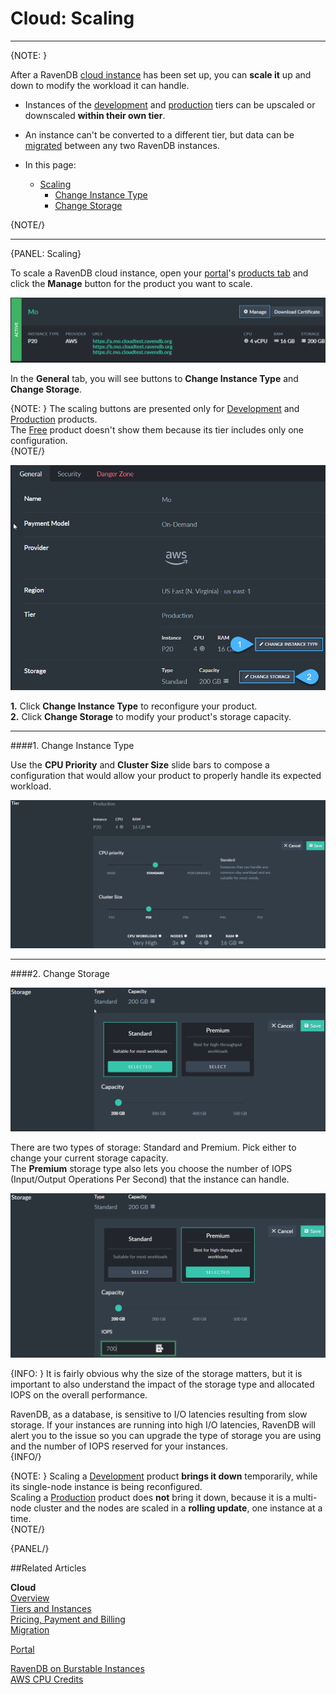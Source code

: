 # Cloud: Scaling
---

{NOTE: }

After a RavenDB [cloud instance](../cloud/cloud-instances) has been set up, you can **scale it** up and down to modify the 
workload it can handle.  

* Instances of the [development](../cloud/cloud-instances#a-development-cloud-server) and 
  [production](../cloud/cloud-instances#a-production-cloud-cluster) tiers can be upscaled 
  or downscaled **within their own tier**.  
* An instance can't be converted to a different tier, but data can be [migrated](cloud-migration) between any 
  two RavenDB instances.  

* In this page:  
  * [Scaling](../cloud/cloud-scaling#scaling)  
     - [Change Instance Type](../cloud/cloud-scaling#change-instance-type)  
     - [Change Storage](../cloud/cloud-scaling#change-storage)  

{NOTE/}

---

{PANEL: Scaling}

To scale a RavenDB cloud instance, open your [portal](../cloud/portal/cloud-portal)'s [products tab](../cloud/portal/cloud-portal-products-tab) 
and click the **Manage** button for the product you want to scale.  

!["Manage Product"](images/scaling-001-manage.png "Manage Product")  
  
In the **General** tab, you will see buttons to **Change Instance Type** and **Change Storage**.  

{NOTE: }
The scaling buttons are presented only for [Development](../cloud/cloud-instances#a-development-cloud-server) and 
[Production](../cloud/cloud-instances#a-production-cloud-cluster) products.  
The [Free](../cloud/cloud-instances#a-free-cloud-node) product doesn't show them because its tier includes only one configuration.  
{NOTE/}

!["Scaling Buttons"](images/scaling-002-buttons.png "Scaling Buttons")  

**1.** Click **Change Instance Type** to reconfigure your product.  
**2.** Click **Change Storage** to modify your product's storage capacity.  

---

####1. Change Instance Type  

Use the **CPU Priority** and **Cluster Size** slide bars to compose a configuration 
that would allow your product to properly handle its expected workload.  

!["Scaling Instance Type"](images/scaling-003-instance.png "Scaling Instance Type")  

  ---

####2. Change Storage  

!["Scaling Storage"](images/scaling-004-storage.png "Scaling Storage")  
  
There are two types of storage: Standard and Premium. Pick either to change your current storage capacity.  
The **Premium** storage type also lets you choose the number of IOPS (Input/Output Operations Per Second) that the instance can handle.  

!["Premium IOPS"](images/scaling-005-premium.png "Premium IOPS")  

{INFO: }
It is fairly obvious why the size of the storage matters, but it is important to also understand the impact 
of the storage type and allocated IOPS on the overall performance.  

RavenDB, as a database, is sensitive to I/O latencies resulting from slow storage. If your instances are running into 
high I/O latencies, RavenDB will alert you to the issue so you can upgrade the type of storage you are using and the 
number of IOPS reserved for your instances.  
{INFO/}


{NOTE: }
Scaling a [Development](../cloud/cloud-instances#a-development-cloud-server) product **brings it down** 
temporarily, while its single-node instance is being reconfigured.  
Scaling a [Production](../cloud/cloud-instances#a-production-cloud-cluster) product does **not** bring it down, 
because it is a multi-node cluster and the nodes are scaled in a **rolling update**, one instance at a time.  
{NOTE/}

{PANEL/}

##Related Articles

**Cloud**  
[Overview](cloud-overview)  
[Tiers and Instances](cloud-instances)  
[Pricing, Payment and Billing](cloud-pricing-payment-billing)  
[Migration](cloud-migration)

  
[Portal](../cloud/portal/cloud-portal)  
  
[RavenDB on Burstable Instances](https://ayende.com/blog/187681-B/running-ravendb-on-burstable-cloud-instances)  
[AWS CPU Credits](https://docs.aws.amazon.com/AWSEC2/latest/UserGuide/burstable-credits-baseline-concepts.html)  
